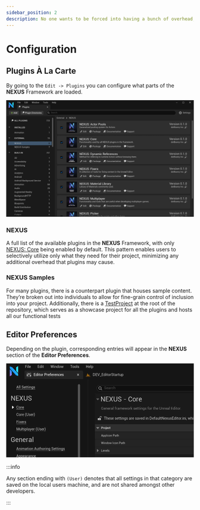 ```yaml
---
sidebar_position: 2
description: No one wants to be forced into having a bunch of overhead, so we utilize a plugin à la carte setup where you opt into just the functionality you want.
---
```


# Configuration

## Plugins À La Carte

By going to the `Edit -> Plugins` you can configure what parts of the **NEXUS** Framework are loaded.

![Plugins Window](configuration-plugins-window.webp)

### NEXUS

A full list of the available plugins in the **NEXUS** Framework, with only [NEXUS: Core](/docs/plugins/core/) being enabled by default. This pattern enables users to selectively utilize only what they need for their project, minimizing any additional overhead that plugins may cause.

### NEXUS Samples

For many plugins, there is a counterpart plugin that houses sample content. They’re broken out into individuals to allow for fine-grain control of inclusion into your project. Additionally, there is a [TestProject](/docs/getting-started/test-project/) at the root of the repository, which serves as a showcase project for all the plugins and hosts all our functional tests

## Editor Preferences

Depending on the plugin, corresponding entries will appear in the **NEXUS** section of the **Editor Preferences**.

![Editor Preferences Window](configuration-editor-preferences.webp)

:::info

Any section ending with `(User)` denotes that all settings in that category are saved on the local users machine, and are not shared amongst other developers.

:::